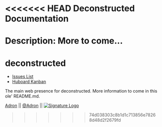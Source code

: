 <<<<<<< HEAD
Deconstructed Documentation
===

Description: More to come...
=======
deconstructed
=============

 * [Issues List](https://github.com/Deconstructed/deconstructed/issues)
 * [Huboard Kanban](https://huboard.com/Deconstructed/deconstructed)

The main web presence for deconstructed. More information to come in this ole' README.md.

[Adron](https://github.com/Adron) || [@Adron](http://twitter.com/adron) || [![Signature Logo](http://photos.adron.me/Software/Misc-Images/Logo/i-5zk96td/0/O/AH---Logo-32x32.png)](http://adron.me)
>>>>>>> 74d038303c8b1d1c713856e78268d48d2f2679fd
